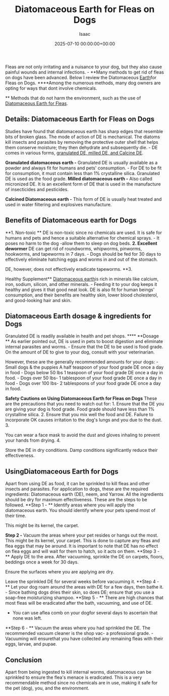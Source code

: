﻿---
title: Diatomaceous Earth for Fleas on Dogs
description: Fleas are not only irritating and a nuisance to your dog, but they also cause painful wounds and internal infections. - Many methods to get rid of fleas on...
slug: /diatomaceous-earth-for-fleas-on-dogs/
date: 2025-07-10 00:00:00+00:00
lastmod: 2025-07-10 00:00:00+03:00
author: Isaac
categories:

- Fleas

- Guide
tags:

- fleas

- earth

- flea
layout: post
---

Fleas are not only irritating and a nuisance to your dog, but they also cause painful wounds and internal infections. - **Many methods to get rid of fleas on dogs have been advanced. Below I review the Diatomaceous [Earth](https://pestpolicy.com/diatomaceous-earth-for-fleas-on-cats/)for Fleas on Dogs. ****Among the numerous methods, many dog owners are opting for ways that dont involve chemicals.

** Methods that do not harm the environment, such as the use of [Diatomaceous Earth for Fleas](https://pestpolicy.com/diatomaceous-earth-for-fleas/).

##  **Details: Diatomaceous Earth for Fleas on Dogs**

Studies have found that diatomaceous earth has sharp edges that resemble bits of broken glass. The mode of action of DE is mechanical. The diatoms kill insects and parasites by removing the protective outer shell that helps them conserve moisture; they then dehydrate and subsequently die. - DE comes in various forms, [granulated DE, milled DE, and Calcine DE](http://npic.orst.edu/ingred/de.html).

**Granulated diatomaceous earth -** Granulated DE is usually available as a powder and always fit for humans and pets' consumption. - For DE to be fit for consumption, it must contain less than 1% crystalline silica. Granulated DE is used as the food grade. **Milled diatomaceous earth -** Also called micronized DE. It is an excellent form of DE that is used in the manufacture of insecticides and pesticides.

**Calcined Diatomaceous earth -** This form of DE is usually heat treated and used in water filtering and explosives manufacture.

##  Benefits of Diatomaceous earth for Dogs

**1. Non-toxic ** DE is non-toxic since no chemicals are used. It is safe for humans and pets and hence a suitable alternative for chemical sprays. - It poses no harm to the dog -allow them to sleep on dog beds. **2. Excellent dewormer** DE can get rid of roundworms, whipworms, pinworms, hookworms, and tapeworms in 7 days. - Dogs should be fed for 30 days to effectively eliminate hatching eggs and worms in and out of the stomach.

DE, however, does not effectively eradicate tapeworms. **3.

Healthy Supplement** [Diatomaceous earth](https://pestpolicy.com/diatomaceous-earth-for-fleas-on-cats/)is rich in minerals like calcium, iron, sodium, silicon, and other minerals. - Feeding it to your dog keeps it healthy and gives it that good neat look. DE is also fit for human beings' consumption, and their benefits are healthy skin, lower blood cholesterol, and good-looking hair and skin.

##  **Diatomaceous Earth dosage & ingredients for Dogs**

Granulated DE is readily available in health and pet shops. **** **Dosage ** As earlier pointed out, DE is used in pets to boost digestion and eliminate internal parasites and worms. - Ensure that the DE to be used is food grade. On the amount of DE to give to your dog, consult with your veterinarian.

However, these are the generally recommended amounts for your dogs: - Small dogs & the puppies A half teaspoon of your food grade DE once a day in food - Dogs below 50 lbs 1 teaspoon of your food grade DE once a day in food. - Dogs over 50 lbs- 1 tablespoon of your food grade DE once a day in food - Dogs over 100 lbs- 2 tablespoons of your food grade DE once a day in food.

**Safety Cautions on Using Diatomaceous Earth for Fleas on Dogs** These are the precautions that you need to watch out for: 1. Ensure that the DE you are giving your dog is food grade. Food grade should have less than 1% crystalline silica. 2. Ensure that you mix well the food and DE. Failure to incorporate OK causes irritation to the dog's lungs and you due to the dust. 3.

You can wear a face mask to avoid the dust and gloves inhaling to prevent your hands from drying. 4.

Store the DE in dry conditions. Damp conditions significantly reduce their effectiveness.

##  **UsingDiatomaceous Earth for Dogs**

Apart from using DE as food, it can be sprinkled to kill fleas and other insects and parasites. For application to dogs, these are the required ingredients: Diatomaceous earth (DE), neem, and Yarrow. All the ingredients should be dry for maximum effectiveness. These are the steps to be followed. **Step 1 - ** Identify areas where you will apply the diatomaceous earth. You should identify where your pets spend most of their time.

This might be its kernel, the carpet.

**Step 2 -** Vacuum the areas where your pet resides or hangs out the most. This might be its kernel, your carpet. This is done to capture any fleas and flea eggs that may be around. It is important to note that DE has no effect on flea eggs and will wait for them to hatch, so it acts on them. **Step 3 - ** Apply DE to the area. After vacuuming, sprinkle the DE on carpets, floors, beddings once a week for 30 days.

Ensure the surfaces where you are applying are dry.

Leave the sprinkled DE for several weeks before vacuuming it. **Step 4 - ** Let your dog roam around the areas with DE for a few days, then bathe it. - Since bathing dogs dries their skin, so does DE; ensure that you use a soap-free moisturizing shampoo. **Step 5 - ** There are high chances that most fleas will be eradicated after the bath, vacuuming, and use of DE.

- You can use aflea comb on your dogfor several days to ascertain that none was left.

**Step 6 - ** Vacuum the areas where you had sprinkled the DE. The recommended vacuum cleaner is the shop vac- a professional grade. - Vacuuming will ensurethat you have collected any remaining fleas with their eggs, larvae, and pupae.

##  **Conclusion**

Apart from being ingested to kill internal worms, diatomaceous can be sprinkled to ensure the flea's menace is eradicated. This is a very recommendable method since no chemicals are in use, making it safe for the pet (dog), you, and the environment.
